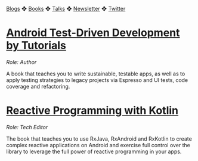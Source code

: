 [Blogs](blogs.md) ❖ [Books](books.md) ❖ [Talks](talks.md) ❖ [Newsletter](https://tinyletter.com/vgonda) ❖ [Twitter](https://twitter.com/TTGonda)

# [Android Test-Driven Development by Tutorials](https://store.raywenderlich.com/products/android-test-driven-development-by-tutorials)
_Role: Author_

A book that teaches you to write sustainable, testable apps, as well as to apply testing strategies to legacy projects via Espresso and UI tests, code coverage and refactoring.

# [Reactive Programming with Kotlin](https://store.raywenderlich.com/products/reactive-programming-with-kotlin)
_Role: Tech Editor_

The book that teaches you to use RxJava, RxAndroid and RxKotlin to create complex reactive applications on Android and exercise full control over the library to leverage the full power of reactive programming in your apps.
